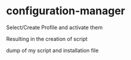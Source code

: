 # configuration-manager

Select/Create Profile and activate them

Resulting in the creation of script

dump of my script and installation file
